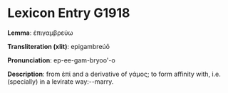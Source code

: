 # Lexicon Entry G1918

**Lemma**: ἐπιγαμβρεύω

**Transliteration (xlit)**: epigambreúō

**Pronunciation**: ep-ee-gam-bryoo'-o

**Description**:
from ἐπί and a derivative of γάμος; to form affinity with, i.e. (specially) in a levirate way:--marry.

